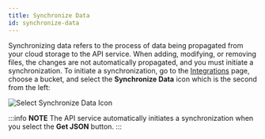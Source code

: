 ```yaml
---
title: Synchronize Data 
id: synchronize-data 
---
```


Synchronizing data refers to the process of data being propagated from your cloud storage to the API service. When adding, modifying, or removing files, the changes are not automatically propagated, and you must initiate a synchronization.
To initiate a synchronization, go to the [Integrations](https://api.twelvelabs.io/integrations) page, choose a bucket, and select the **Synchronize Data** icon which is the second from the left:

![Select Synchronize Data Icon](/img/select-synchronize-data-icon.png) 


:::info **NOTE**
The API service automatically initiates a synchronization when you select the **Get JSON** button.
:::

